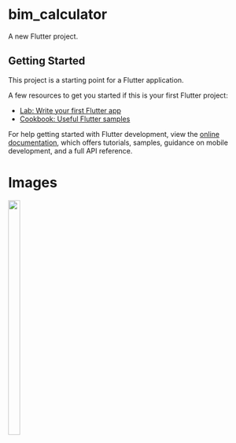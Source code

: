 # bim_calculator

A new Flutter project.

## Getting Started

This project is a starting point for a Flutter application.

A few resources to get you started if this is your first Flutter project:

- [Lab: Write your first Flutter app](https://docs.flutter.dev/get-started/codelab)
- [Cookbook: Useful Flutter samples](https://docs.flutter.dev/cookbook)

For help getting started with Flutter development, view the
[online documentation](https://docs.flutter.dev/), which offers tutorials,
samples, guidance on mobile development, and a full API reference.



# Images
<p float="center">

<img src="https://user-images.githubusercontent.com/119717450/219912317-36e829b5-35db-4436-b7ef-fa644f3ebb86.png" width=22% height=35%>

</p>
